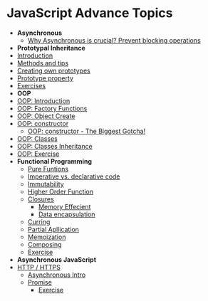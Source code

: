 
  # JavaScript Advance Topics
  
-  **Asynchronous**
	- [Why Asynchronous is crucial? Prevent blocking operations](Async-intro.md)
-  **Prototypal Inheritance**
  - [Introduction](Prototypal-inheritance.md)
  - [Methods and tips](Prototypal-inheritance-methods.md)
  - [Creating own prototypes](Prototypal-inheritance-creating-prototypes.md)
  - [Prototype property](Prototypal-inheritance-propotype-property.md)
  - [Exercises](Prototypal-inheritance-exercise.md)
-  **OOP**
  - [OOP: Introduction](Object-oriented-programing.md)
  - [OOP: Factory Functions](Object-oriented-programing-factory-functions.md)
  - [OOP: Object Create](Object-oriented-programing-object-create.md)
  - [OOP: constructor](Object-oriented-programing-constructor.md)
    - [OOP: constructor - The Biggest Gotcha!](Object-oriented-programing-constructor-gotcha.md)
  - [OOP: Classes](Object-oriented-programing-classes.md)
  - [OOP: Classes Inheritance](Object-oriented-programing-classes-inheritance.md)
  - [OOP: Exercise](Object-oriented-programming-exercise.md)
- **Functional Programming**
  - [Pure Funtions](Functional-prog-pure-functions.md)
  - [Imperative vs. declarative code](Functional-prog-imperative-vs-delcerative.md)
  - [Immutability](Functional-prog-immutability.md)
  - [Higher Order Function](../04-Functions/Higher-order-function.md)
  - [Closures](../04-Functions/Closure.md)
    - [Memory Effecient](../04-Functions/Closure-memory.md)
    - [Data encapsulation](../04-Functions/Closure-data-encapsulation.md)
  - [Curring](../04-Functions/Curring.md)
  - [Partial Apllication](Partial-Application.md)
  - [Memoization](Memoization.md)
  - [Composing](Compose.md)
  - [Exercise](Functional-prog-exercisey.md)
- **Asynchronous JavaScript** 
- [HTTP / HTTPS](HTTP.md)
  - [Asynchronous Intro](Async-intro.md)
  - [Promise](Async-promise.md)
    - [Exercise](Async-promise-exercise.md)